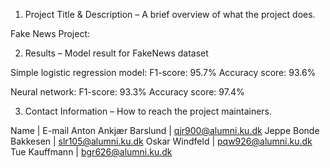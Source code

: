 1. Project Title & Description – A brief overview of what the project does.

Fake News Project:










2. Results – Model result for FakeNews dataset

Simple logistic regression model:
    F1-score: 95.7%
    Accuracy score: 93.6%

Neural network:
    F1-score: 93.3%
    Accuracy score: 97.4%



3. Contact Information – How to reach the project maintainers.

Name                  |     E-mail
Anton Ankjær Barslund |     qjr900@alumni.ku.dk
Jeppe Bonde Bakkesen  |     slr105@alumni.ku.dk
Oskar Windfeld        |     pqw926@alumni.ku.dk
Tue Kauffmann         |     bgr626@alumni.ku.dk